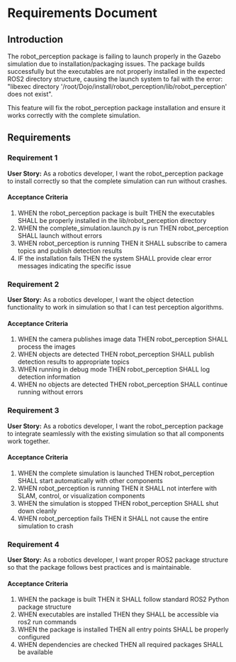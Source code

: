 # Requirements Document

## Introduction

The robot_perception package is failing to launch properly in the Gazebo simulation due to installation/packaging issues. The package builds successfully but the executables are not properly installed in the expected ROS2 directory structure, causing the launch system to fail with the error: "libexec directory '/root/Dojo/install/robot_perception/lib/robot_perception' does not exist".

This feature will fix the robot_perception package installation and ensure it works correctly with the complete simulation.

## Requirements

### Requirement 1

**User Story:** As a robotics developer, I want the robot_perception package to install correctly so that the complete simulation can run without crashes.

#### Acceptance Criteria

1. WHEN the robot_perception package is built THEN the executables SHALL be properly installed in the lib/robot_perception directory
2. WHEN the complete_simulation.launch.py is run THEN robot_perception SHALL launch without errors
3. WHEN robot_perception is running THEN it SHALL subscribe to camera topics and publish detection results
4. IF the installation fails THEN the system SHALL provide clear error messages indicating the specific issue

### Requirement 2

**User Story:** As a robotics developer, I want the object detection functionality to work in simulation so that I can test perception algorithms.

#### Acceptance Criteria

1. WHEN the camera publishes image data THEN robot_perception SHALL process the images
2. WHEN objects are detected THEN robot_perception SHALL publish detection results to appropriate topics
3. WHEN running in debug mode THEN robot_perception SHALL log detection information
4. WHEN no objects are detected THEN robot_perception SHALL continue running without errors

### Requirement 3

**User Story:** As a robotics developer, I want the robot_perception package to integrate seamlessly with the existing simulation so that all components work together.

#### Acceptance Criteria

1. WHEN the complete simulation is launched THEN robot_perception SHALL start automatically with other components
2. WHEN robot_perception is running THEN it SHALL not interfere with SLAM, control, or visualization components
3. WHEN the simulation is stopped THEN robot_perception SHALL shut down cleanly
4. WHEN robot_perception fails THEN it SHALL not cause the entire simulation to crash

### Requirement 4

**User Story:** As a robotics developer, I want proper ROS2 package structure so that the package follows best practices and is maintainable.

#### Acceptance Criteria

1. WHEN the package is built THEN it SHALL follow standard ROS2 Python package structure
2. WHEN executables are installed THEN they SHALL be accessible via ros2 run commands
3. WHEN the package is installed THEN all entry points SHALL be properly configured
4. WHEN dependencies are checked THEN all required packages SHALL be available